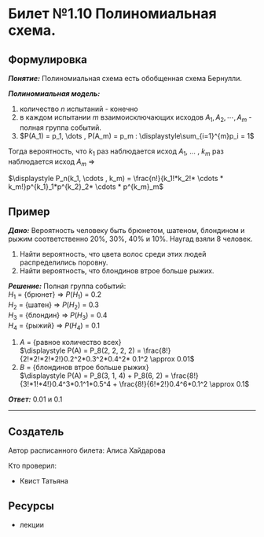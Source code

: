 # Билет №1.10 Полиномиальная схема.

## Формулировка

***Понятие:*** Полиномиальная схема есть обобщенная схема Бернулли.

***Полиномиальная модель:***

1. количество $n$ испытаний - конечно
2. в каждом испытании $m$ взаимоисключающих исходов $A_1, A_2, \cdots , A_m$ - полная группа событий.
3. $P(A_1) = p_1, \dots , P(A_m) = p_m : \displaystyle\sum_{i=1}^{m}p_i = 1$

Тогда вероятность, что $k_1$ раз наблюдается исход $A_1$, 
$\dots$ , $k_m$ раз наблюдается исход $A_m$ =>

$\displaystyle P_n(k_1, \cdots , k_m) = \frac{n!}{k_1!*k_2!* \cdots * k_m!}p^{k_1}_1*p^{k_2}_2* \cdots * p^{k_m}_m$

## Пример

***Дано:*** Вероятность человеку быть брюнетом, шатеном, блондином и рыжим соответственно 20%, 30%, 40% и 10%. Наугад взяли 8 человек.

1. Найти вероятность, что цвета волос среди этих людей распределились поровну.
2. Найти вероятность, что блондинов втрое больше рыжих.

***Решение:*** Полная группа событий:  
$H_1$ = {брюнет} => $P(H_1)$ = 0.2  
$H_2$ = {шатен} => $P(H_2)$ = 0.3  
$H_3$ = {блондин} => $P(H_3)$ = 0.4  
$H_4$ = {рыжий} => $P(H_4)$ = 0.1

1. $A$ = {равное количество всех}  
    $\displaystyle P(A) = P_8(2, 2, 2, 2) = \frac{8!}{2!*2!*2!*2!}0.2^2*0.3^2*0.4^2* 0.1^2 \approx 0.01$
2. $B$ = {блондинов втрое больше рыжих}  
    $\displaystyle P(A) = P_8(3, 1, 4) + P_8(6, 2) = \frac{8!}{3!*1!*4!}0.4^3*0.1^1*0.5^4 + \frac{8!}{6!*2!}0.4^6*0.1^2 \approx 0.1$

***Ответ:*** 0.01 и 0.1

---
## Создатель

Автор расписанного билета: Алиса Хайдарова

Кто проверил:
- Квист Татьяна

## Ресурсы
- лекции
